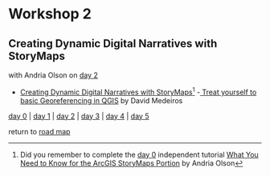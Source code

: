 # Workshop 2  
## Creating Dynamic Digital Narratives with StoryMaps   
with Andria Olson on [day 2](../day2.md)  

- [Creating Dynamic Digital Narratives with StoryMaps](https://storymaps.arcgis.com/stories/d15f1045ffcb4fdea7672d1cafafdc12)[^1]
-[ Treat yourself to basic Georeferencing in QGIS](https://storymaps.arcgis.com/stories/e8d1d13ca8894643970f315d16010ee9) by David Medeiros


[^1]: Did you remember to complete the [day 0](../day0.md) independent tutorial [What You Need to Know for the ArcGIS StoryMaps Portion](https://storymaps.arcgis.com/stories/9781012567c44f74b049dacfcf93f070) by Andria Olson 

[day 0](../day0.md) | [day 1](../day1.md) | [day 2](../day2.md) | [day 3](../day3.md) | [day 4](../day4.md) | [day 5](../day5.md)  

return to [road map](../road_map.md)
